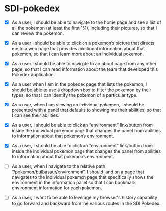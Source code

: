 # SDI-pokedex

- [x] As a user, I should be able to navigate to the home page and see a list of all the pokemon (at least the first 151), including their pictures, so that I can review the pokemon.

- [x] As a user I should be able to click on a pokemon’s picture that directs me to a web page that provides additional information about that pokemon, so that I can learn more about an individual pokemon.

- [x] As a user I should be able to navigate to an about page from any other page, so that I can read information about the team that developed this Pokedex application.

- [x] As a user when I am in the pokedex page that lists the pokemon, I should be able to use a dropdown box to filter the pokemon by their types, so that I can identify the pokemon of a particular type.

- [x] As a user, when I am viewing an individual pokemon, I should be presented with a panel that defaults to showing me their abilities, so that I can see their abilities.

- [x] As a user, I should be able to click an “environment” link/button from inside the individual pokemon page that changes the panel from abilities to information about that pokemon’s environment.

- [x] As a user, I should be able to click an “environment” link/button from inside the individual pokemon page that changes the panel from abilities to information about that pokemon’s environment.

- [ ] As a user, when I navigate to the relative path “/pokemon/bulbasaur/environment”, I should land on a page that navigates to the individual pokemon page that specifically shows the environment in the information panel so that I can bookmark environment information for each pokemon.

- [ ] As a user, I want to be able to leverage my browser's history capability to go forward and backward from the various routes in the SDI Pokedex.

